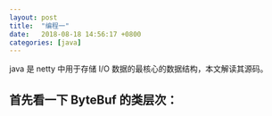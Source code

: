```yaml
---
layout: post
title:  "编程一"
date:   2018-08-18 14:56:17 +0800
categories: [java]
---
```


java 是 netty 中用于存储 I/O 数据的最核心的数据结构，本文解读其源码。

## 首先看一下 ByteBuf 的类层次：
